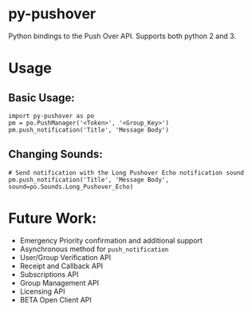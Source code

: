 # py-pushover
Python bindings to the Push Over API.  Supports both python 2 and 3.  

# Usage
    
Basic Usage:
-----------
    import py-pushover as po
    pm = po.PushManager('<Token>', '<Group_Key>')
    pm.push_notification('Title', 'Message Body')
    
Changing Sounds:
----------------
    # Send notification with the Long Pushover Echo notification sound
    pm.push_notification('Title', 'Message Body', sound=po.Sounds.Long_Pushover_Echo)



# Future Work:
* Emergency Priority confirmation and additional support
* Asynchronous method for `push_notification`
* User/Group Verification API
* Receipt and Callback API
* Subscriptions API
* Group Management API
* Licensing API
* BETA Open Client API